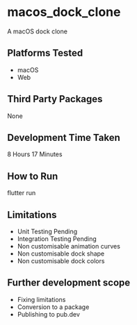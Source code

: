 # macos_dock_clone

A macOS dock clone

## Platforms Tested
 - macOS
 - Web

## Third Party Packages
None

## Development Time Taken
8 Hours 17 Minutes

## How to Run
flutter run

## Limitations
 - Unit Testing Pending
 - Integration Testing Pending
 - Non customisable animation curves
 - Non customisable dock shape
 - Non customisable dock colors

## Further development scope
 - Fixing limitations
 - Conversion to a package
 - Publishing to pub.dev
